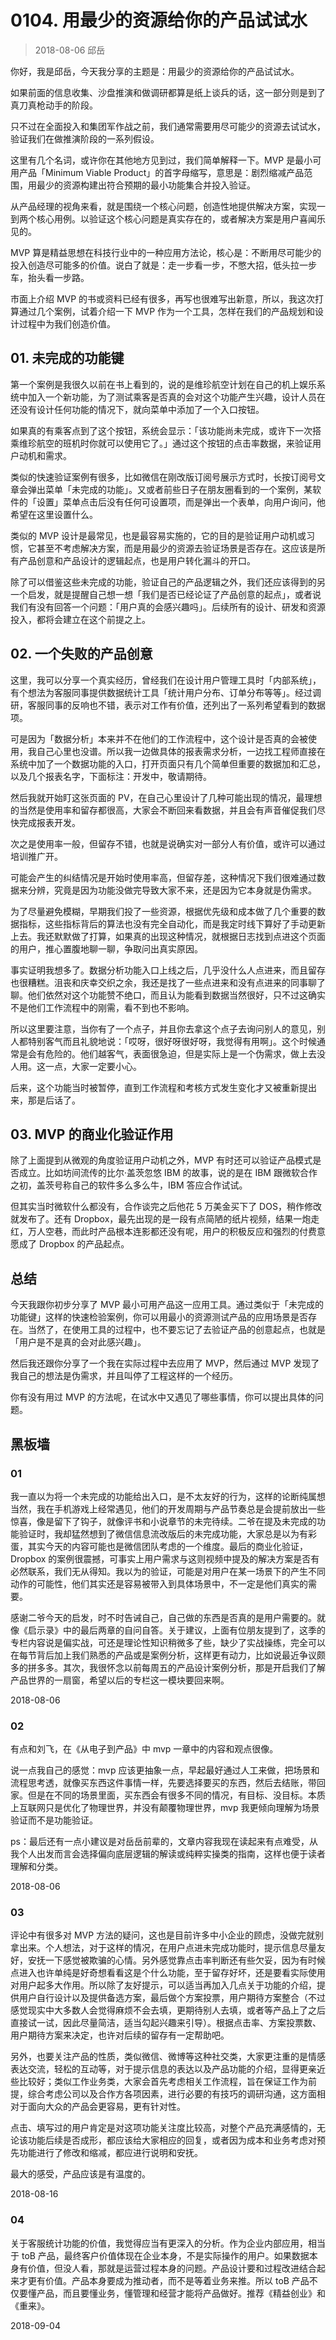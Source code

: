 # 0104. 用最少的资源给你的产品试试水
> 2018-08-06 邱岳

你好，我是邱岳，今天我分享的主题是：用最少的资源给你的产品试试水。

如果前面的信息收集、沙盘推演和做调研都算是纸上谈兵的话，这一部分则是到了真刀真枪动手的阶段。

只不过在全面投入和集团军作战之前，我们通常需要用尽可能少的资源去试试水，验证我们在做推演阶段的一系列假设。

这里有几个名词，或许你在其他地方见到过，我们简单解释一下。MVP 是最小可用产品「Minimum Viable Product」的首字母缩写，意思是：剧烈缩减产品范围，用最少的资源构建出符合预期的最小功能集合并投入验证。

从产品经理的视角来看，就是围绕一个核心问题，创造性地提供解决方案，实现一到两个核心用例。以验证这个核心问题是真实存在的，或者解决方案是用户喜闻乐见的。

MVP 算是精益思想在科技行业中的一种应用方法论，核心是：不断用尽可能少的投入创造尽可能多的价值。说白了就是：走一步看一步，不憋大招，低头拉一步车，抬头看一步路。

市面上介绍 MVP 的书或资料已经有很多，再写也很难写出新意，所以，我这次打算通过几个案例，试着介绍一下 MVP 作为一个工具，怎样在我们的产品规划和设计过程中为我们创造价值。

## 01. 未完成的功能键

第一个案例是我很久以前在书上看到的，说的是维珍航空计划在自己的机上娱乐系统中加入一个新功能，为了测试乘客是否真的会对这个功能产生兴趣，设计人员在还没有设计任何功能的情况下，就向菜单中添加了一个入口按钮。

如果真的有乘客点到了这个按钮，系统会显示：「该功能尚未完成，或许下一次搭乘维珍航空的班机时你就可以使用它了。」通过这个按钮的点击率数据，来验证用户动机和需求。

类似的快速验证案例有很多，比如微信在刚改版订阅号展示方式时，长按订阅号文章会弹出菜单「未完成的功能」。又或者前些日子在朋友圈看到的一个案例，某软件的「设置」菜单点击后没有任何可设置项，而是弹出一个表单，向用户询问，他希望在这里设置什么。

类似的 MVP 设计是最常见，也是最容易实施的，它的目的是验证用户动机或习惯，它甚至不考虑解决方案，而是用最少的资源去验证场景是否存在。这应该是所有产品创意和产品设计的逻辑起点，也是用户转化漏斗的开口。

除了可以借鉴这些未完成的功能，验证自己的产品逻辑之外，我们还应该得到的另一个启发，就是提醒自己想一想「我们是否已经论证了产品创意的起点」，或者说我们有没有回答一个问题：「用户真的会感兴趣吗」。后续所有的设计、研发和资源投入，都将会建立在这个前提之上。

## 02. 一个失败的产品创意

这里，我可以分享一个真实经历，曾经我们在设计用户管理工具时「内部系统」，有个想法为客服同事提供数据统计工具「统计用户分布、订单分布等等」。经过调研，客服同事的反响也不错，表示对工作有价值，还列出了一系列希望看到的数据项。

可是因为「数据分析」本来并不在他们的工作流程中，这个设计是否真的会被使用，我自己心里也没谱。所以我一边做具体的报表需求分析，一边找工程师直接在系统中加了一个数据功能的入口，打开页面只有几个简单但重要的数据加和汇总，以及几个报表名字，下面标注：开发中，敬请期待。

然后我就开始盯这张页面的 PV，在自己心里设计了几种可能出现的情况，最理想的当然是使用率和留存都很高，大家会不断回来看数据，并且会有声音催促我们尽快完成报表开发。

次之是使用率一般，但留存不错，也就是说确实对一部分人有价值，或许可以通过培训推广开。

可能会产生的纠结情况是开始时使用率高，但留存差，这种情况下我们很难通过数据来分辨，究竟是因为功能没做完导致大家不来，还是因为它本身就是伪需求。

为了尽量避免模糊，早期我们投了一些资源，根据优先级和成本做了几个重要的数据指标，这些指标背后的算法也没有完全自动化，而是我定时线下算好了手动更新上去。我还默默做了打算，如果真的出现这种情况，就根据日志找到点进这个页面的用户，推心置腹地聊一聊，争取问出真实原因。

事实证明我想多了。数据分析功能入口上线之后，几乎没什么人点进来，而且留存也很糟糕。沮丧和庆幸交织之余，我还是找了一些点进来和没有点进来的同事聊了聊。他们依然对这个功能赞不绝口，而且认为能看到数据当然很好，只不过这确实不是他们工作流程中的刚需，看不到也不影响。

所以这里要注意，当你有了一个点子，并且你去拿这个点子去询问别人的意见，别人都特别客气而且礼貌地说：「哎呀，很好呀很好呀，我觉得有用啊」。这个时候通常是会有危险的。他们越客气，表面很急迫，但是实际上是一个伪需求，做上去没人用。这一点，大家一定要小心。

后来，这个功能当时被暂停，直到工作流程和考核方式发生变化才又被重新提出来，那是后话了。

## 03. MVP 的商业化验证作用

除了上面提到从微观的角度验证用户动机之外，MVP 有时还可以验证产品模式是否成立。比如坊间流传的比尔·盖茨忽悠 IBM 的故事，说的是在 IBM 跟微软合作之初，盖茨号称自己的软件多么多么牛，IBM 答应合作试试。

但其实当时微软什么都没有，合作谈完之后他花 5 万美金买下了 DOS，稍作修改就发布了。还有 Dropbox，最先出现的是一段有点简陋的纸片视频，结果一炮走红，万人空巷，而此时产品根本连影都还没有呢，用户的积极反应和强烈的付费意愿成了 Dropbox 的产品起点。

## 总结

今天我跟你初步分享了 MVP 最小可用产品这一应用工具。通过类似于「未完成的功能键」这样的快速检验案例，你可以用最小的资源测试产品的应用场景是否存在。当然了，在使用工具的过程中，也不要忘记了去验证产品的创意起点，也就是「用户是不是真的会对此感兴趣」。

然后我还跟你分享了一个我在实际过程中去应用了 MVP，然后通过 MVP 发现了我自己的想法是伪需求，并且叫停了工程这样的一个经历。

你有没有用过 MVP 的方法呢，在试水中又遇见了哪些事情，你可以提出具体的问题。

## 黑板墙

### 01

我一直以为将一个未完成的功能给出入口，是不太友好的行为，这样的论断纯属想当然，我在手机游戏上经常遇见，他们的开发周期与产品节奏总是会提前放出一些惊喜，像是留下了钩子，就像评书和小说章节的未完待续。二爷在提及未完成的功能验证时，我却猛然想到了微信信息流改版后的未完成功能，大家总是以为有彩蛋，其实今天的内容可能也是微信团队考虑的一个维度。最后的商业化验证，Dropbox 的案例很震撼，可事实上用户需求与这则视频中提及的解决方案是否有必然联系，我们无从得知。我以为的验证，可能是对用户在某一场景下的产生不同动作的可能性，他们其实还是容易被带入到具体场景中，不一定是他们真实的需要。

感谢二爷今天的启发，时不时告诫自己，自己做的东西是否真的是用户需要的。就像《启示录》中的最后两章的自问自答。关于建议，上面有位朋友提到了，这季的专栏内容说是偏实战，可还是理论性知识稍微多了些，缺少了实战操练，完全可以在每节背后加上我们熟悉的产品或是案例分析，这样更有动力，比如说最近争议颇多的拼多多。其次，我很怀念以前每周五的产品设计案例分析，那是开启我们了解产品世界的一扇窗，希望以后的专栏这一模块要回来啊。

2018-08-06

### 02

有点和刘飞，在《从电子到产品》中 mvp 一章中的内容和观点很像。

说一点我自己的感觉：mvp 应该更抽象一点，早起最好通过人工来做，把场景和流程思考透，就像买东西这件事情一样，先要选择要买的东西，然后去结账，带回家。但是在不同的场景里面，买东西会有很多不同的情况，有目标、没目标。本质上互联网只是优化了物理世界，并没有颠覆物理世界，mvp 我更倾向理解为场景验证而不是功能验证。

ps：最后还有一点小建议是对岳岳前辈的，文章内容我现在读起来有点难受，从我个人出发而言会选择偏向底层逻辑的解读或纯粹实操类的指南，这样也便于读者理解和分类。

2018-08-06

### 03

评论中有很多对 MVP 方法的疑问，这也是目前许多中小企业的顾虑，没做完就别拿出来。个人想法，对于这样的情况，在用户点进未完成功能时，提示信息尽量友好，安抚一下感觉被欺骗的心情。另外感觉靠点击率判断还有些欠妥，因为有时候点进入也许单纯是好奇想看看这是个什么功能，至于留存好坏，还是要看实际使用对用户起多大作用。所以除了友好提示，可以适当再加入几点关于功能的介绍，提供用户自行设计以及提供备选方案，最后做个方案投票，用户期待方案整合（不过感觉现实中大多数人会觉得麻烦不会去填，更期待别人去填，或者等产品上了之后直接试一试，因此尽量简洁，适当勾起兴趣来引导）。根据点击率、方案投票数、用户期待方案来决定，也许对后续的留存有一定帮助吧。

另外，也要关注产品的性质，类似微信、微博等这种社交类，大家更注重的是情感表达交流，轻松的互动等，对于提示信息的表达以及产品功能的介绍，显得更亲近些比较好；类似工作业务类，大家会首先考虑相关工作流程，旨在保证工作为前提，综合考虑公司以及合作方各项因素，进行必要的有技巧的调研沟通，这方面相对于面向大众的产品会更容易，更有针对性。

点击、填写过的用户肯定是对这项功能关注度比较高，对整个产品充满感情的，无论该功能后续是否成形，都应该给大家相应的回复，或者因为成本和业务考虑对预先功能进行了修改和缩减，都应进行说明和安抚。

最大的感受，产品应该是有温度的。

2018-08-16

### 04

关于客服统计功能的价值，我觉得应当有更深入的分析。作为企业内部应用，相当于 toB 产品，最终客户价值体现在企业本身，不是实际操作的用户。如果数据本身有价值，但没人看，那就是运营过程本身的问题。产品设计要和过程改进结合起来才更有价值。产品本身要成为推动者，而不是等着业务来推。所以 toB 产品不仅要懂产品，而且要懂业务，懂管理和经营才能将产品做好。推荐《精益创业》和《重来》。

2018-09-04
